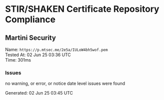 # STIR/SHAKEN Certificate Repository Compliance

## Martini Security

Name: `https://p.mtsec.me/2e5a/IULoW4bh5wof.pem`\
Tested At: 02 Jun 25 03:36 UTC\
Time: 301ms

### Issues

no warning, or error, or notice date level issues were found

Generated: 02 Jun 25 03:45 UTC